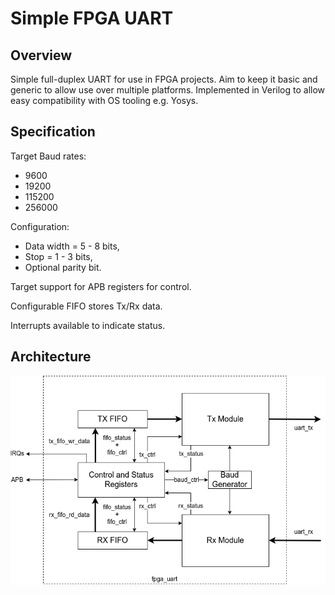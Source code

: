 # Simple FPGA UART

## Overview
Simple full-duplex UART for use in FPGA projects. Aim to keep it basic and generic to allow use over multiple platforms. Implemented in Verilog to allow easy compatibility with OS tooling e.g. Yosys.

## Specification

Target Baud rates:
* 9600
* 19200
* 115200
* 256000

Configuration:
* Data width = 5 - 8 bits,
* Stop       = 1 - 3 bits,
* Optional parity bit.

Target support for APB registers for control. 

Configurable FIFO stores Tx/Rx data. 

Interrupts available to indicate status.

## Architecture

![](docs/fpga_uart_top.png "FPGA UART Top Architecture")

